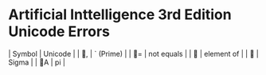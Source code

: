 # Artificial Inttelligence 3rd Edition Unicode Errors

| Symbol | Unicode |
| ,   | ` (Prime) |
| =   | not equals |
|  ∈     | element of |
|     | Sigma |
|  ∈A    | pi |
